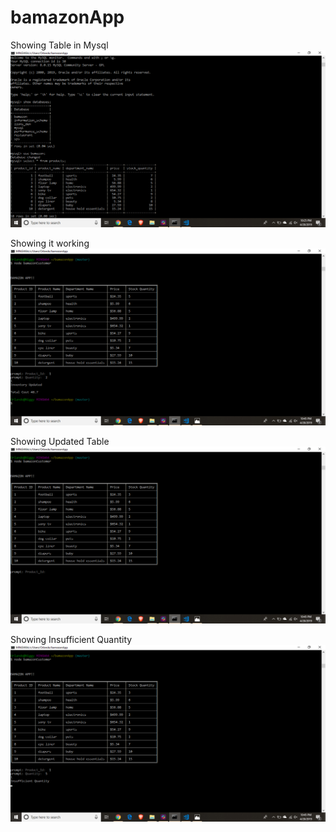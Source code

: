 # bamazonApp

Showing Table in Mysql
![Table](https://raw.githubusercontent.com/coachO88/BAMAZONAPP/master/screenshots/showTable.png)

Showing it working
![Working](https://raw.githubusercontent.com/coachO88/BAMAZONAPP/master/screenshots/working.png)

Showing Updated Table
![Updated](https://raw.githubusercontent.com/coachO88/BAMAZONAPP/master/screenshots/updated.png)

Showing Insufficient Quantity
![Insufficient](https://raw.githubusercontent.com/coachO88/BAMAZONAPP/master/screenshots/insufficient.png)